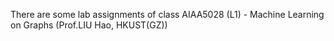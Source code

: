 There are some lab assignments of class AIAA5028 (L1) - Machine Learning on Graphs (Prof.LIU Hao, HKUST(GZ))
